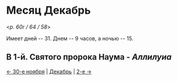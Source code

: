 # Месяц Декабрь

<*p. 60r / 64 / 58*>

Имеет дней -- 31. Днем -- 9 часов, а ночью -- 15.

## В 1-й. Святого пророка Наума - *Аллилуиа*

[← 30-е ноября](../11_november/11_30_MES.ru.md) | [Декабрь](README.md#1-й) | [2-е →](12_02_MES.ru.md)
